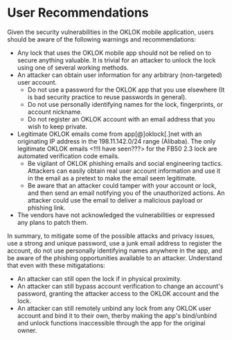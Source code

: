 # User Recommendations

Given the security vulnerabilities in the OKLOK mobile application, users should be aware of the following warnings and recommendations:

- Any lock that uses the OKLOK mobile app should not be relied on to secure anything valuable. It is trivial for an attacker to unlock the lock using one of several working methods. 
- An attacker can obtain user information for any arbitrary (non-targeted) user account. 
  - Do not use a password for the OKLOK app that you use elsewhere (It is bad security practice to reuse passwords in general). 
  - Do not use personally identifying names for the lock, fingerprints, or account nickname.
  - Do not register an OKLOK account with an email address that you wish to keep private.
- Legitimate OKLOK emails come from app[@]oklock[.]net with an originating IP address in the 198.11.142.0/24 range (Alibaba). The only legitimate OKLOK emails <!!!I have seen???> for the FB50 2.3 lock are automated verification code emails. 
  - Be vigilant of OKLOK phishing emails and social engineering tactics. Attackers can easily obtain real user account information and use it in the email as a pretext to make the email seem legitimate.
  - Be aware that an attacker could tamper with your account or lock, and then send an email notifying you of the unauthorized actions. An attacker could use the email to deliver a malicious payload or phishing link.
- The vendors have not acknowledged the vulnerabilities or expressed any plans to patch them.
  
In summary, to mitigate some of the possible attacks and privacy issues, use a strong and unique password, use a junk email address to register the account, do not use personally identifying names anywhere in the app, and be aware of the phishing opportunities available to an attacker. Understand that even with these mitigatations:
  - An attacker can still open the lock if in physical proximity.
  - An attacker can still bypass account verification to change an account's password, granting the attacker access to the OKLOK account and the lock. 
  - An attacker can still remotely unbind any lock from any OKLOK user account and bind it to their own, therby making the app's bind/unbind and unlock functions inaccessible through the app for the original owner.
